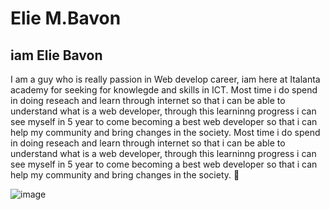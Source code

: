 # Elie M.Bavon
## iam Elie Bavon

I am a guy who is really passion in Web develop career, iam here at Italanta academy for seeking for knowlegde and skills in ICT.
Most time i do spend in doing reseach and learn through internet so that i can be  able to understand what is a web developer, through this learninng progress i can see myself in 5 year to come becoming a best web developer so that i can help my community and bring changes in the society.
Most time i do spend in doing reseach and learn through internet so that i can be  able to understand what is a web developer, through this learninng progress i can see myself in 5 year to come becoming a best web developer so that i can help my community and bring changes in the society.
🥰 

![image](https://avatars.githubusercontent.com/u/66333199?v=4)
